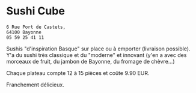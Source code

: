 # Sushi Cube

    6 Rue Port de Castets,
    64100 Bayonne
    05 59 25 41 11

Sushis "d'inspiration Basque" sur place ou à emporter (livraison possible). Y'a du sushi très classique et du
"moderne" et innovant (y'en a avec des morceaux de fruit, du jambon de Bayonne, du fromage de chèvre...)

Chaque plateau compte 12 à 15 pièces et coûte 9.90 EUR.

Franchement délicieux.
